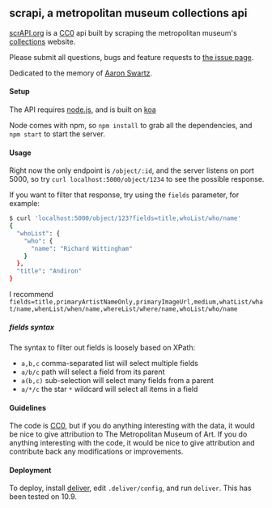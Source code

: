 ## scrapi, a metropolitan museum collections api

[scrAPI.org](scrapi.org) is a [CC0](http://creativecommons.org/publicdomain/zero/1.0) api built by scraping the metropolitan museum's [collections](metmuseum.org/collection) website.

Please submit all questions, bugs and feature requests to [the issue page](https://github.com/jedahan/collections-api/issues).

Dedicated to the memory of [Aaron Swartz](http://en.wikipedia.org/wiki/Aaron_Swartz).

#### Setup

The API requires [node.js](http://nodejs.org), and is built on [koa](koajs.com)

Node comes with npm, so `npm install` to grab all the dependencies, and `npm start` to start the server.

#### Usage

Right now the only endpoint is `/object/:id`, and the server listens on port 5000, so try `curl localhost:5000/object/1234` to see the possible response.

If you want to filter that response, try using the `fields` parameter, for example:

```bash
$ curl 'localhost:5000/object/123?fields=title,whoList/who/name'
{
  "whoList": {
    "who": {
      "name": "Richard Wittingham"
    }
  },
  "title": "Andiron"
}
```

I recommend `fields=title,primaryArtistNameOnly,primaryImageUrl,medium,whatList/what/name,whenList/when/name,whereList/where/name,whoList/who/name`

##### fields syntax

The syntax to filter out fields is loosely based on XPath:

- `a,b,c` comma-separated list will select multiple fields
- `a/b/c` path will select a field from its parent
- `a(b,c)` sub-selection will select many fields from a parent
- `a/*/c` the star `*` wildcard will select all items in a field

#### Guidelines

The code is [CC0](http://creativecommons.org/publicdomain/zero/1.0), but if you do anything interesting with the data, it would be nice to give attribution to The Metropolitan Museum of Art. If you do anything interesting with the code, it would be nice to give attribution and contribute back any modifications or improvements.

#### Deployment

To deploy, install [deliver](https://github.com/gerhard/deliver), edit `.deliver/config`, and run `deliver`. This has been tested on 10.9.
